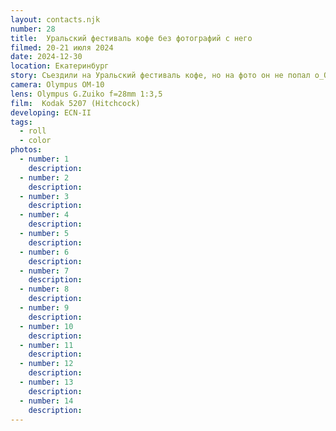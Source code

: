 ```yaml
---
layout: contacts.njk
number: 28
title:  Уральский фестиваль кофе без фотографий с него
filmed: 20-21 июля 2024
date: 2024-12-30
location: Екатеринбург
story: Съездили на Уральский фестиваль кофе, но на фото он не попал о_О . Пленка немного завалялась, так как хотел проявить цвет самостоятельно, но сначала не доходили руки, потом пришел поврежденный комплект для проявки, так что сдал в лабу снова. Зато быстро и четко сделали. Фестиваль был прикольный, хоть и небольшой, хочется такое в Тюмень
camera: Olympus OM-10
lens: Olympus G.Zuiko f=28mm 1:3,5
film:  Kodak 5207 (Hitchcock)
developing: ECN-II
tags:
  - roll
  - color
photos:
  - number: 1
    description:
  - number: 2
    description:
  - number: 3
    description:
  - number: 4
    description:
  - number: 5
    description:
  - number: 6
    description:
  - number: 7
    description:
  - number: 8
    description:
  - number: 9
    description:
  - number: 10
    description:
  - number: 11
    description:
  - number: 12
    description:
  - number: 13
    description:
  - number: 14
    description:
---
```

